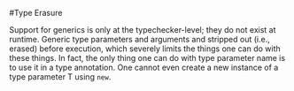 #Type Erasure

Support for generics is only at the typechecker-level; they do not exist at runtime. Generic type parameters 
and arguments and stripped out (i.e., erased) before execution, which severely limits the things one can do with these things.
In fact, the only thing one can do with type parameter name is to use it in a type annotation. One cannot even create a new
instance of a type parameter T using `new`.
